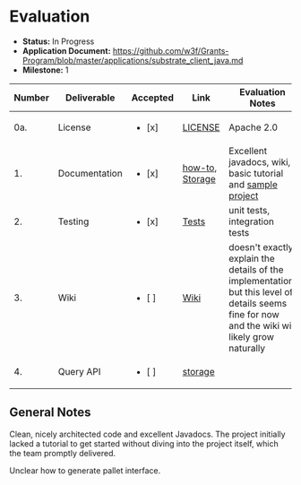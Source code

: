 # Evaluation

- **Status:** In Progress
- **Application Document:** https://github.com/w3f/Grants-Program/blob/master/applications/substrate_client_java.md
- **Milestone:** 1

| Number | Deliverable | Accepted | Link | Evaluation Notes |
| ------ | ----------- | -------- | ---- |----------------- |
| 0a. | License | <ul><li>[x] </li></ul> | [LICENSE](https://github.com/strategyobject/substrate-client-java/blob/v0.1.0/LICENSE) | Apache 2.0 | 
| 1. | Documentation | <ul><li>[x] </li></ul> | [how-to](https://github.com/strategyobject/substrate-client-java/wiki/HowTo-Examples), [Storage](https://github.com/strategyobject/substrate-client-java/wiki/Storage) | Excellent javadocs, wiki, basic tutorial and [sample project](https://github.com/strategyobject/substrate-client-sample)
| 2. | Testing | <ul><li>[x] </li></ul> | [Tests](https://github.com/strategyobject/substrate-client-java/tree/v0.1.0/storage/src/test/java/com/strategyobject/substrateclient/storage) | unit tests, integration tests
| 3. | Wiki | <ul><li>[ ] </li></ul> | [Wiki](https://github.com/strategyobject/substrate-client-java/wiki) | doesn't exactly explain the details of the implementation, but this level of details seems fine for now and the wiki will likely grow naturally |
| 4. | Query API | <ul><li>[ ] </li></ul> | [storage](https://github.com/strategyobject/substrate-client-java/tree/v0.1.0/storage) | | 

## General Notes

Clean, nicely architected code and excellent Javadocs. The project initially lacked a tutorial to get started without diving into the project itself, which the team promptly delivered.

Unclear how to generate pallet interface.
